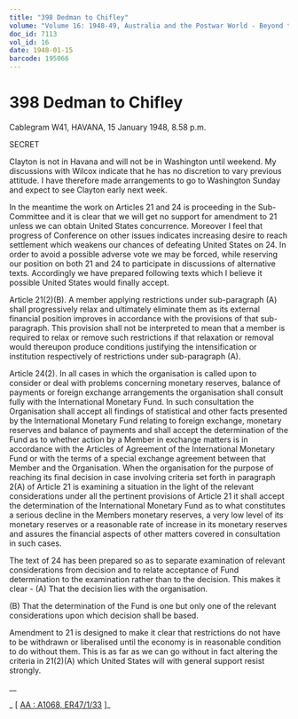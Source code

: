```yaml
---
title: "398 Dedman to Chifley"
volume: "Volume 16: 1948-49, Australia and the Postwar World - Beyond the Region"
doc_id: 7113
vol_id: 16
date: 1948-01-15
barcode: 195066
---
```


# 398 Dedman to Chifley

Cablegram W41, HAVANA, 15 January 1948, 8.58 p.m.

SECRET

Clayton is not in Havana and will not be in Washington until weekend. My discussions with Wilcox indicate that he has no discretion to vary previous attitude. I have therefore made arrangements to go to Washington Sunday and expect to see Clayton early next week.

In the meantime the work on Articles 21 and 24 is proceeding in the Sub-Committee and it is clear that we will get no support for amendment to 21 unless we can obtain United States concurrence. Moreover I feel that progress of Conference on other issues indicates increasing desire to reach settlement which weakens our chances of defeating United States on 24. In order to avoid a possible adverse vote we may be forced, while reserving our position on both 21 and 24 to participate in discussions of alternative texts. Accordingly we have prepared following texts which I believe it possible United States would finally accept.

Article 21(2)(B). A member applying restrictions under sub-paragraph (A) shall progressively relax and ultimately eliminate them as its external financial position improves in accordance with the provisions of that sub-paragraph. This provision shall not be interpreted to mean that a member is required to relax or remove such restrictions if that relaxation or removal would thereupon produce conditions justifying the intensification or institution respectively of restrictions under sub-paragraph (A).

Article 24(2). In all cases in which the organisation is called upon to consider or deal with problems concerning monetary reserves, balance of payments or foreign exchange arrangements the organisation shall consult fully with the International Monetary Fund. In such consultation the Organisation shall accept all findings of statistical and other facts presented by the International Monetary Fund relating to foreign exchange, monetary reserves and balance of payments and shall accept the determination of the Fund as to whether action by a Member in exchange matters is in accordance with the Articles of Agreement of the International Monetary Fund or with the terms of a special exchange agreement between that Member and the Organisation. When the organisation for the purpose of reaching its final decision in case involving criteria set forth in paragraph 2(A) of Article 21 is examining a situation in the light of the relevant considerations under all the pertinent provisions of Article 21 it shall accept the determination of the International Monetary Fund as to what constitutes a serious decline in the Members monetary reserves, a very low level of its monetary reserves or a reasonable rate of increase in its monetary reserves and assures the financial aspects of other matters covered in consultation in such cases.

The text of 24 has been prepared so as to separate examination of relevant considerations from decision and to relate acceptance of Fund determination to the examination rather than to the decision. This makes it clear - (A) That the decision lies with the organisation.

(B) That the determination of the Fund is one but only one of the relevant considerations upon which decision shall be based.

Amendment to 21 is designed to make it clear that restrictions do not have to be withdrawn or liberalised until the economy is in reasonable condition to do without them. This is as far as we can go without in fact altering the criteria in 21(2)(A) which United States will with general support resist strongly.

__

_ [ [AA : A1068, ER47/1/33](http://www.naa.gov.au/cgi-bin/Search?O=I&Number=195066) ]_
